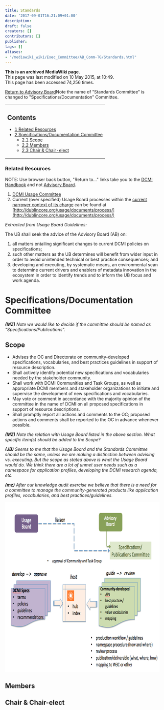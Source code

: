 ```yaml
---
title: Standards
date: '2017-09-01T16:21:09+01:00'
description: 
draft: false
creators: []
contributors: []
publisher: 
tags: []
aliases:
- "/mediawiki_wiki/Exec_Committee/AB_Comm-TG/Standards.html"
---
```


 **This is an archived MediaWiki page.**  
This page was last modified on 10 May 2015, at 10:49.  
This page has been accessed 74,256 times.

[Return to Advisory Board](/mediawiki_wiki/Exec_Committee/AB_Comm-TG "Exec Committee/AB Comm-TG")Note the name of "Standards Committee" is changed to "Specifications/Documentation" Committee.

<table id="toc" class="toc">
  <tr>
    <td>
      <div id="toctitle">
        <h2>Contents</h2>
      </div>
      <ul>
        <li class="toclevel-1 tocsection-1"><a href="#Related_Resources"><span class="tocnumber">1</span> <span class="toctext">Related Resources</span></a></li>
        <li class="toclevel-1 tocsection-2">
          <a href="#Specifications.2FDocumentation_Committee"><span class="tocnumber">2</span> <span class="toctext">Specifications/Documentation Committee</span></a>
          <ul>
            <li class="toclevel-2 tocsection-3"><a href="#Scope"><span class="tocnumber">2.1</span> <span class="toctext">Scope</span></a></li>
            <li class="toclevel-2 tocsection-4"><a href="#Members"><span class="tocnumber">2.2</span> <span class="toctext">Members</span></a></li>
            <li class="toclevel-2 tocsection-5"><a href="#Chair_.26_Chair-elect"><span class="tocnumber">2.3</span> <span class="toctext">Chair &amp; Chair-elect</span></a></li>
          </ul>
        </li>
      </ul>
    </td>
  </tr>
</table>


### Related Resources 

NOTE: Use browser back button, "Return to..." links take you to the [DCMI Handbook](/mediawiki_wiki/DCMI_Handbook "DCMI Handbook") and not [Advisory Board](/mediawiki_wiki/Exec_Committee/AB_Comm-TG "Exec Committee/AB Comm-TG").

1. [DCMI Usage Committee](/mediawiki_wiki/DCMI_Technical_Board/usage "DCMI Technical Board/usage")
2. Current (over specified) Usage Board processes within the <u>current narrower context of its charge</u> can be found at [http://dublincore.org/usage/documents/process/](http://dublincore.org/usage/documents/process/)

_Extracted from Usage Board Guidelines:_

The UB shall seek the advice of the Advisory Board (AB) on:

1. all matters entailing significant changes to current DCMI policies on specifications;
2. such other matters as the UB determines will benefit from wider input in order to avoid unintended technical or best practice consequences; and
3. developing and executing, by systematic means, an environmental scan to determine current drivers and enablers of metadata innovation in the ecosystem in order to identify trends and to inform the UB focus and work agenda. 

# Specifications/Documentation Committee 

_**(MZ)** Note we would like to decide if the committee should be named as "Specifications/Publications"._

## Scope 

- Advises the OC and Directorate on community-developed specifications, vocabularies, and best practices guidelines in support of resource description.
- Shall actively identify potential new specifications and vocabularies needed by the stakeholder community.
- Shall work with DCMI Communities and Task Groups, as well as appropriate DCMI members and stakeholder organizations to initiate and supervise the development of new specifications and vocabularies.
- May vote or comment in accordance with the majority opinion of the committee in the name of DCMI on all proposed specifications in support of resource descriptions.
- Shall promptly report all actions and comments to the OC; proposed actions and comments shall be reported to the OC in advance whenever possible.

_**(MZ)** Note the relation with Usage Board listed in the above section. What specific item(s) should be added to the Scope?_

_**(JB)** Seems to me that the Usage Board and the Standards Committee should be the same, unless we are making a distinction between advising vs. executing. But the scope as stated above is what the Usage Board would do. We think there are a lot of unmet user needs such as a namespace for application profiles, developing the DCMI research agenda, etc._

_**(mz)** After our knowledge audit exercise we believe that there is a need for a committee to manage the community-generated products like application profiles, vocabularies, and best practices/guidelines._

[<img alt="UB-standards.png" src="/mediawiki_wiki/images/UB-standards.png" width="806" height="553">](/mediawiki_wiki/images/UB-standards.png)

## Members 

## Chair & Chair-elect 


